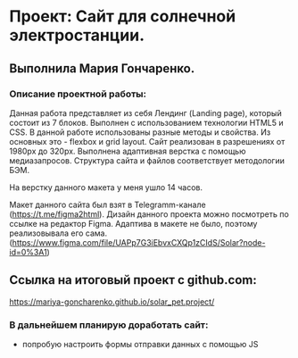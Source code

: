 # Проект: Cайт для солнечной электростанции.
## Выполнила Мария Гончаренко.

### Описание проектной работы:
Данная работа представляет из себя Лендинг (Landing page), который состоит из 7 блоков.
Выполнен с использованием технологии HTML5 и CSS. В данной работе использованы разные методы и свойства. Из основных это - flexbox и grid layout. Сайт реализован в разрешениях от 1980px до 320px. Выполнена адаптивная верстка с помощью медиазапросов. Структура сайта и файлов соответствует методологии БЭМ.

На верстку данного макета у меня ушло 14 часов. 

Макет данного сайта был взят в Telegramm-канале (https://t.me/figma2html). Дизайн данного проекта можно посмотреть по ссылке на редактор Figma. Адаптива в макете не было, поэтому реализовывала его сама.(https://www.figma.com/file/UAPp7G3iEbvxCXQp1zCIdS/Solar?node-id=0%3A1)

## Ссылка на итоговый проект с github.com:
https://mariya-goncharenko.github.io/solar_pet.project/

### В дальнейшем планирую доработать сайт:
* попробую настроить формы отправки данных с помощью JS